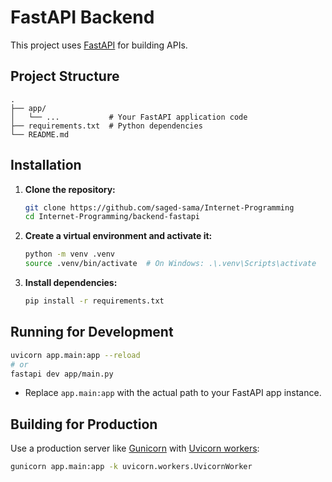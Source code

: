 # FastAPI Backend

This project uses [FastAPI](https://fastapi.tiangolo.com/) for building APIs.

## Project Structure

```
.
├── app/
│   └── ...           # Your FastAPI application code
├── requirements.txt  # Python dependencies
└── README.md
```

## Installation

1. **Clone the repository:**
    ```bash
    git clone https://github.com/saged-sama/Internet-Programming
    cd Internet-Programming/backend-fastapi
    ```

2. **Create a virtual environment and activate it:**
    ```bash
    python -m venv .venv
    source .venv/bin/activate  # On Windows: .\.venv\Scripts\activate
    ```

3. **Install dependencies:**
    ```bash
    pip install -r requirements.txt
    ```

## Running for Development

```bash
uvicorn app.main:app --reload
# or
fastapi dev app/main.py
```
- Replace `app.main:app` with the actual path to your FastAPI app instance.

## Building for Production

Use a production server like [Gunicorn](https://gunicorn.org/) with [Uvicorn workers](https://www.uvicorn.org/deployment/):

```bash
gunicorn app.main:app -k uvicorn.workers.UvicornWorker
```